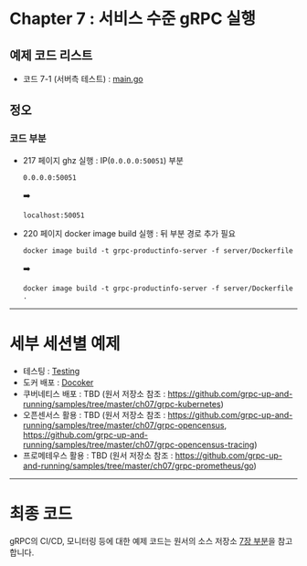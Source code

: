 # Chapter 7 : 서비스 수준 gRPC 실행

## 예제 코드 리스트
- 코드 7-1 (서버측 테스트) : [main.go](01-Testing/productinfo/server/main_test.go)

## 정오
### 코드 부분
- 217 페이지 ghz 실행 : IP(`0.0.0.0:50051`) 부분  
    ```
    0.0.0.0:50051
    ```
    :arrow_right:
    ```
    localhost:50051
    ```
- 220 페이지 docker image build 실행 : 뒤 부분 경로 추가 필요  
    ```
    docker image build -t grpc-productinfo-server -f server/Dockerfile
    ```
    :arrow_right:
    ```
    docker image build -t grpc-productinfo-server -f server/Dockerfile .
    ```
---
# 세부 세션별 예제

* 테스팅 : [Testing](./01-Testing)
* 도커 배포 : [Docoker](./02-Docker)
* 쿠버네티스 배포 : TBD (원서 저장소 참조 : https://github.com/grpc-up-and-running/samples/tree/master/ch07/grpc-kubernetes)
* 오픈센서스 활용 : TBD (원서 저장소 참조 : https://github.com/grpc-up-and-running/samples/tree/master/ch07/grpc-opencensus, https://github.com/grpc-up-and-running/samples/tree/master/ch07/grpc-opencensus-tracing)
* 프로메테우스 활용 : TBD (원서 저장소 참조 : https://github.com/grpc-up-and-running/samples/tree/master/ch07/grpc-prometheus/go)

---
# 최종 코드

gRPC의 CI/CD, 모니터링 등에 대한 예제 코드는 원서의 소스 저장소 [7장 부분](https://github.com/grpc-up-and-running/samples/tree/master/ch07)을 참고합니다.
